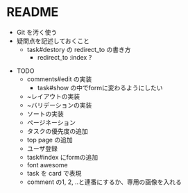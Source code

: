 # README



* Git を汚く使う
* 疑問点を記述しておくこと
  - task#destory の redirect_to の書き方
    - redirect_to :index ?

- TODO
  - comments#edit の実装
    - task#show の中でformに変わるようにしたい
  - ~レイアウトの実装
  - ~バリデーションの実装
  - ソートの実装
  - ページネーション
  - タスクの優先度の追加
  - top page の追加
  - ユーザ登録
  - task#index にformの追加
  - font awesome
  - task を card で表現
  - comment の1, 2, ..と連番にするか、専用の画像を入れる
